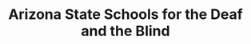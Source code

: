 ---
layout: repo
title: "Arizona State Schools for the Deaf and the Blind"
id: 12967
permalink: repos/12967/
---